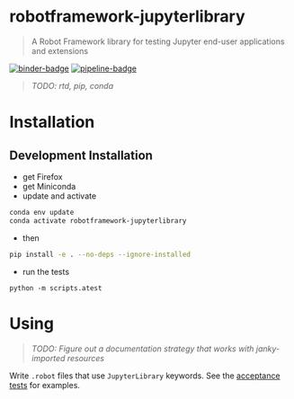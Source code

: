 # robotframework-jupyterlibrary
> A Robot Framework library for testing Jupyter end-user applications and extensions

[![binder-badge][]][binder] [![pipeline-badge]][pipeline]

> _TODO: rtd, pip, conda_

# Installation

## Development Installation
- get Firefox
- get Miniconda
- update and activate
```bash
conda env update
conda activate robotframework-jupyterlibrary
```
- then
```bash
pip install -e . --no-deps --ignore-installed
```
- run the tests
```
python -m scripts.atest
```

# Using
> _TODO: Figure out a documentation strategy that works with
         janky-imported resources_

Write `.robot` files that use `JupyterLibrary` keywords. See the
[acceptance tests](./atest/acceptance) for examples.


[binder-badge]: https://mybinder.org/badge_logo.svg
[binder]: https://mybinder.org/v2/gh/bollwyvl/robotframework-jupyterlibrary/master?urlpath=lab/tree/README.md
[pipeline-badge]: https://dev.azure.com/nickbollweg/nickbollweg/_apis/build/status/bollwyvl.robotframework-jupyterlibrary
[pipeline]: https://dev.azure.com/nickbollweg/nickbollweg/_build/latest?definitionId=2
